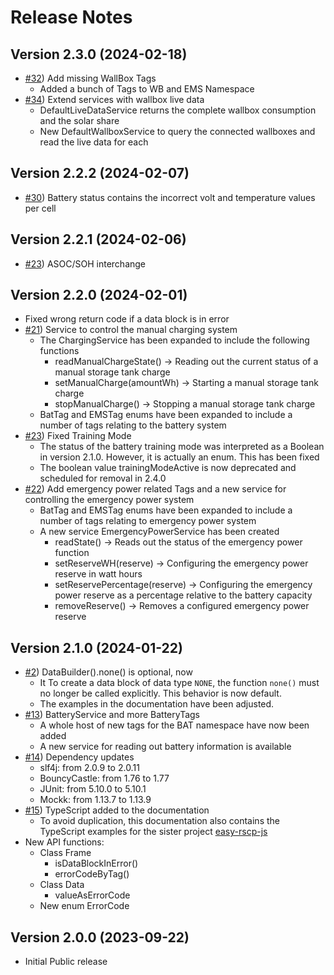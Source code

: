 # Release Notes

## Version 2.3.0 (2024-02-18)
- [#32](https://github.com/jnk-cons/easy-rscp/issues/32)) Add missing WallBox Tags
  - Added a bunch of Tags to WB and EMS Namespace
- [#34](https://github.com/jnk-cons/easy-rscp/issues/34)) Extend services with wallbox live data
  - DefaultLiveDataService returns the complete wallbox consumption and the solar share
  - New DefaultWallboxService to query the connected wallboxes and read the live data for each

## Version 2.2.2 (2024-02-07)
- [#30](https://github.com/jnk-cons/easy-rscp/issues/30)) Battery status contains the incorrect volt and temperature values per cell

## Version 2.2.1 (2024-02-06)
- [#23](https://github.com/jnk-cons/easy-rscp/issues/23)) ASOC/SOH interchange

## Version 2.2.0 (2024-02-01)
- Fixed wrong return code if a data block is in error
- [#21](https://github.com/jnk-cons/easy-rscp/issues/21)) Service to control the manual charging system
  - The ChargingService has been expanded to include the following functions
    - readManualChargeState() -> Reading out the current status of a manual storage tank charge
    - setManualCharge(amountWh) -> Starting a manual storage tank charge
    - stopManualCharge() -> Stopping a manual storage tank charge
  - BatTag and EMSTag enums have been expanded to include a number of tags relating to the battery system 
- [#23](https://github.com/jnk-cons/easy-rscp/issues/23)) Fixed Training Mode
  - The status of the battery training mode was interpreted as a Boolean in version 2.1.0. However, it is actually an enum. This has been fixed
  - The boolean value trainingModeActive is now deprecated and scheduled for removal in 2.4.0
- [#22](https://github.com/jnk-cons/easy-rscp/issues/22)) Add emergency power related Tags and a new service for controlling the emergency power system
  - BatTag and EMSTag enums have been expanded to include a number of tags relating to emergency power system
  - A new service EmergencyPowerService has been created
    - readState() -> Reads out the status of the emergency power function
    - setReserveWH(reserve) -> Configuring the emergency power reserve in watt hours
    - setReservePercentage(reserve) -> Configuring the emergency power reserve as a percentage relative to the battery capacity
    - removeReserve() -> Removes a configured emergency power reserve

## Version 2.1.0 (2024-01-22)

- [#2](https://github.com/jnk-cons/easy-rscp/issues/2)) DataBuilder().none() is optional, now
  - It To create a data block of data type `NONE`, the function `none()` must no longer be called explicitly. This behavior is now default.
  - The examples in the documentation have been adjusted.
- [#13](https://github.com/jnk-cons/easy-rscp/issues/13)) BatteryService and more BatteryTags
  - A whole host of new tags for the BAT namespace have now been added
  - A new service for reading out battery information is available
- [#14](https://github.com/jnk-cons/easy-rscp/issues/14)) Dependency updates
  - slf4j: from 2.0.9 to 2.0.11
  - BouncyCastle: from 1.76 to 1.77
  - JUnit: from 5.10.0 to 5.10.1
  - Mockk: from 1.13.7 to 1.13.9
- [#15](https://github.com/jnk-cons/easy-rscp/issues/15)) TypeScript added to the documentation
  - To avoid duplication, this documentation also contains the TypeScript examples for the sister project [easy-rscp-js](https://github.com/jnk-cons/easy-rscp-js)
- New API functions:
  - Class Frame
    - isDataBlockInError()
    - errorCodeByTag()
  - Class Data
    - valueAsErrorCode
  - New enum ErrorCode

## Version 2.0.0 (2023-09-22)

- Initial Public release
